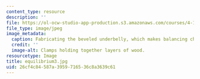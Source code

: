 ```yaml
---
content_type: resource
description: ''
file: https://ol-ocw-studio-app-production.s3.amazonaws.com/courses/4-110j-design-across-scales-disciplines-and-problem-contexts-spring-2013/26cf4c84587a3959716536c8a3639c61_equilibrium3.jpg
file_type: image/jpeg
image_metadata:
  caption: Fabricating the beveled underbelly, which makes balancing challenging.
  credit: ''
  image-alt: Clamps holding together layers of wood.
resourcetype: Image
title: equilibrium3.jpg
uid: 26cf4c84-587a-3959-7165-36c8a3639c61
---
```

